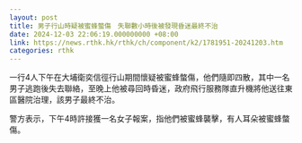 ```yaml
---
layout: post
title: 男子行山時疑被蜜蜂螫傷　失聯數小時後被發現昏迷最終不治
date: 2024-12-03 22:06:19.000000000 +08:00
link: https://news.rthk.hk/rthk/ch/component/k2/1781951-20241203.htm
categories: rthk
---
```


一行4人下午在大埔衛奕信徑行山期間懷疑被蜜蜂螫傷，他們隨即四散，其中一名男子逃跑後失去聯絡，至晚上他被尋回時昏迷，政府飛行服務隊直升機將他送往東區醫院治理，該男子最終不治。

警方表示，下午4時許接獲一名女子報案，指他們被蜜蜂襲擊，有人耳朵被蜜蜂螫傷。
